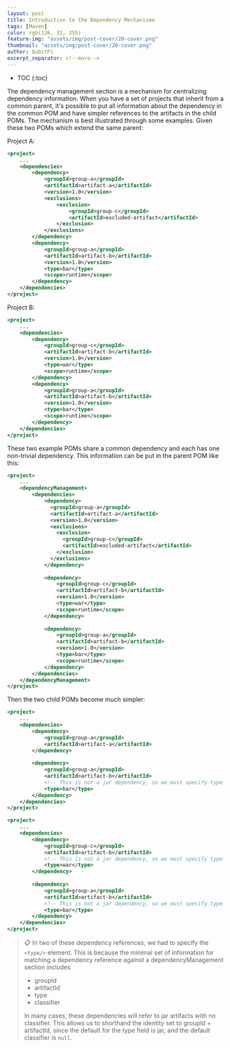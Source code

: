 ```yaml
---
layout: post
title: Introduction to the Dependency Mechanisme
tags: [Maven]
color: rgb(126, 31, 255)
feature-img: "assets/img/post-cover/20-cover.png"
thumbnail: "assets/img/post-cover/20-cover.png"
author: QubitPi
excerpt_separator: <!--more-->
---
```


<!--more-->

* TOC
  {:toc}

The dependency management section is a mechanism for centralizing dependency information. When you have a set of
projects that inherit from a common parent, it's possible to put all information about the dependency in the common POM
and have simpler references to the artifacts in the child POMs. The mechanism is best illustrated through some examples. 
Given these two POMs which extend the same parent:

Project A:

```xml
<project>
    ...
    <dependencies>
        <dependency>
            <groupId>group-a</groupId>
            <artifactId>artifact-a</artifactId>
            <version>1.0</version>
            <exclusions>
                <exclusion>
                    <groupId>group-c</groupId>
                    <artifactId>excluded-artifact</artifactId>
                </exclusion>
            </exclusions>
        </dependency>
        <dependency>
            <groupId>group-a</groupId>
            <artifactId>artifact-b</artifactId>
            <version>1.0</version>
            <type>bar</type>
            <scope>runtime</scope>
        </dependency>
    </dependencies>
</project>
```

Project B:

```xml
<project>
    ...
    <dependencies>
        <dependency>
            <groupId>group-c</groupId>
            <artifactId>artifact-b</artifactId>
            <version>1.0</version>
            <type>war</type>
            <scope>runtime</scope>
        </dependency>
        <dependency>
            <groupId>group-a</groupId>
            <artifactId>artifact-b</artifactId>
            <version>1.0</version>
            <type>bar</type>
            <scope>runtime</scope>
        </dependency>
    </dependencies>
</project>
```

These two example POMs share a common dependency and each has one non-trivial dependency. This information can be put in 
the parent POM like this:

```xml
<project>
    ...
    <dependencyManagement>
        <dependencies>
            <dependency>
              <groupId>group-a</groupId>
              <artifactId>artifact-a</artifactId>
              <version>1.0</version>
              <exclusions>
                <exclusion>
                  <groupId>group-c</groupId>
                  <artifactId>excluded-artifact</artifactId>
                </exclusion>
              </exclusions>
            </dependency>
     
            <dependency>
                <groupId>group-c</groupId>
                <artifactId>artifact-b</artifactId>
                <version>1.0</version>
                <type>war</type>
                <scope>runtime</scope>
            </dependency>
       
            <dependency>
                <groupId>group-a</groupId>
                <artifactId>artifact-b</artifactId>
                <version>1.0</version>
                <type>bar</type>
                <scope>runtime</scope>
            </dependency>
        </dependencies>
    </dependencyManagement>
</project>
```

Then the two child POMs become much simpler:

```xml
<project>
    ...
    <dependencies>
        <dependency>
            <groupId>group-a</groupId>
            <artifactId>artifact-a</artifactId>
        </dependency>
     
        <dependency>
            <groupId>group-a</groupId>
            <artifactId>artifact-b</artifactId>
            <!-- This is not a jar dependency, so we must specify type. -->
            <type>bar</type>
        </dependency>
    </dependencies>
</project>
```

```xml
<project>
    ...
    <dependencies>
        <dependency>
            <groupId>group-c</groupId>
            <artifactId>artifact-b</artifactId>
            <!-- This is not a jar dependency, so we must specify type. -->
            <type>war</type>
        </dependency>
   
        <dependency>
            <groupId>group-a</groupId>
            <artifactId>artifact-b</artifactId>
            <!-- This is not a jar dependency, so we must specify type. -->
            <type>bar</type>
        </dependency>
    </dependencies>
</project>
```

> 📋 In two of these dependency references, we had to specify the `<type/>` element. This is because the minimal set of 
> information for matching a dependency reference against a dependencyManagement section includes
>
> * groupId
> * artifactId
> * type
> * classifier
>
> In many cases, these dependencies will refer to jar artifacts with no classifier. This allows us to shorthand the 
> identity set to groupId + artifactId, since the default for the type field is jar, and the default classifier is
> `null`.
> 